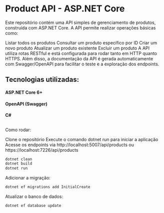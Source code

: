 # Product API - ASP.NET Core

Este repositório contém uma API simples de gerenciamento de produtos, construída com ASP.NET Core. A API permite realizar operações básicas como:

Listar todos os produtos
Consultar um produto específico por ID
Criar um novo produto
Atualizar um produto existente
Excluir um produto
A API utiliza rotas RESTful e está configurada para rodar tanto em HTTP quanto HTTPS. Além disso, a documentação da API é gerada automaticamente com Swagger/OpenAPI para facilitar o teste e a exploração dos endpoints.

## Tecnologias utilizadas:

#### ASP.NET Core 6+
#### OpenAPI (Swagger)
#### C#

##

Como rodar:

Clone o repositório
Execute o comando dotnet run para iniciar a aplicação
Acesse os endpoints via http://localhost:5007/api/products ou https://localhost:7226/api/products

```bash
dotnet clean
dotnet build
dotnet run
```

Adicionar a migração:
```bash
dotnet ef migrations add InitialCreate
```
Atualizar o banco de dados:
```bash
dotnet ef database update
```
